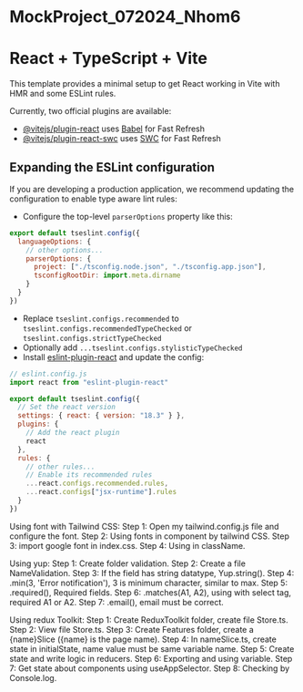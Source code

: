 # MockProject_072024_Nhom6

# React + TypeScript + Vite

This template provides a minimal setup to get React working in Vite with HMR and some ESLint rules.

Currently, two official plugins are available:

- [@vitejs/plugin-react](https://github.com/vitejs/vite-plugin-react/blob/main/packages/plugin-react/README.md) uses [Babel](https://babeljs.io/) for Fast Refresh
- [@vitejs/plugin-react-swc](https://github.com/vitejs/vite-plugin-react-swc) uses [SWC](https://swc.rs/) for Fast Refresh

## Expanding the ESLint configuration

If you are developing a production application, we recommend updating the configuration to enable type aware lint rules:

- Configure the top-level `parserOptions` property like this:

```js
export default tseslint.config({
  languageOptions: {
    // other options...
    parserOptions: {
      project: ["./tsconfig.node.json", "./tsconfig.app.json"],
      tsconfigRootDir: import.meta.dirname
    }
  }
})
```

- Replace `tseslint.configs.recommended` to `tseslint.configs.recommendedTypeChecked` or `tseslint.configs.strictTypeChecked`
- Optionally add `...tseslint.configs.stylisticTypeChecked`
- Install [eslint-plugin-react](https://github.com/jsx-eslint/eslint-plugin-react) and update the config:

```js
// eslint.config.js
import react from "eslint-plugin-react"

export default tseslint.config({
  // Set the react version
  settings: { react: { version: "18.3" } },
  plugins: {
    // Add the react plugin
    react
  },
  rules: {
    // other rules...
    // Enable its recommended rules
    ...react.configs.recommended.rules,
    ...react.configs["jsx-runtime"].rules
  }
})
```

Using font with Tailwind CSS:
Step 1: Open my tailwind.config.js file and configure the font.
Step 2: Using fonts in component by tailwind CSS.
Step 3: import google font in index.css.
Step 4: Using in className.

Using yup:
Step 1: Create folder validation.
Step 2: Create a file NameValidation.
Step 3: If the field has string datatype, Yup.string().
Step 4: .min(3, 'Error notification'), 3 is minimum character, similar to max.
Step 5: .required(), Required fields.
Step 6: .matches(A1, A2), using with select tag, required A1 or A2.
Step 7: .email(), email must be correct.

Using redux Toolkit:
Step 1: Create ReduxToolkit folder, create file Store.ts.
Step 2: View file Store.ts.
Step 3: Create Features folder, create a {name}Slice ({name} is the page name).
Step 4: In nameSlice.ts, create state in initialState, name value must be same variable name.
Step 5: Create state and write logic in reducers.
Step 6: Exporting and using variable.
Step 7: Get state about components using useAppSelector.
Step 8: Checking by Console.log.

